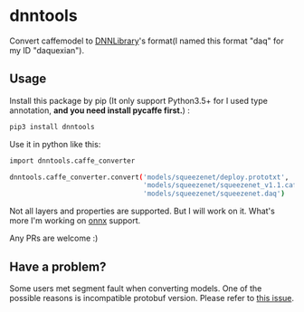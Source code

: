 # dnntools

Convert caffemodel to [DNNLibrary](https://github.com/daquexian/DNNLibrary)'s format(I named this format "daq" for my ID "daquexian").

## Usage



Install this package by pip (It only support Python3.5+ for I used type annotation, **and you need install pycaffe first.**) :

```bash
pip3 install dnntools
```

Use it in python like this:
```bash
import dnntools.caffe_converter

dnntools.caffe_converter.convert('models/squeezenet/deploy.prototxt',
                                 'models/squeezenet/squeezenet_v1.1.caffemodel',
                                 'models/squeezenet/squeezenet.daq')
```

Not all layers and properties are supported. But I will work on it. What's more I'm working on [onnx](https://github.com/onnx/onnx/) support. 

Any PRs are welcome :)

## Have a problem?

Some users met segment fault when converting models. One of the possible reasons is incompatible protobuf version. Please refer to [this issue](https://github.com/daquexian/dnntools/issues/5).
